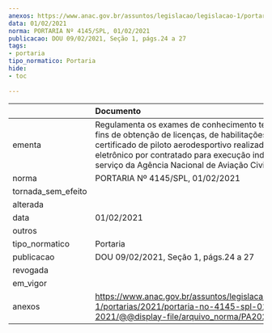 ```yaml
---
anexos: https://www.anac.gov.br/assuntos/legislacao/legislacao-1/portarias/2021/portaria-no-4145-spl-01-02-2021/@@display-file/arquivo_norma/PA2021-4145.pdf
data: 01/02/2021
norma: PORTARIA Nº 4145/SPL, 01/02/2021
publicacao: DOU 09/02/2021, Seção 1, págs.24 a 27
tags:
- portaria
tipo_normatico: Portaria
hide: 
- toc 
 
---
```


|                    | Documento                                                                                                                                                                                                                                                             |
|:-------------------|:----------------------------------------------------------------------------------------------------------------------------------------------------------------------------------------------------------------------------------------------------------------------|
| ementa             | Regulamenta os exames de conhecimento teórico para fins de obtenção de licenças, de habilitações e do certificado de piloto aerodesportivo realizado em meio eletrônico por contratado para execução indireta de serviço da Agência Nacional de Aviação Civil - ANAC. |
| norma              | PORTARIA Nº 4145/SPL, 01/02/2021                                                                                                                                                                                                                                      |
| tornada_sem_efeito |                                                                                                                                                                                                                                                                       |
| alterada           |                                                                                                                                                                                                                                                                       |
| data               | 01/02/2021                                                                                                                                                                                                                                                            |
| outros             |                                                                                                                                                                                                                                                                       |
| tipo_normatico     | Portaria                                                                                                                                                                                                                                                              |
| publicacao         | DOU 09/02/2021, Seção 1, págs.24 a 27                                                                                                                                                                                                                                 |
| revogada           |                                                                                                                                                                                                                                                                       |
| em_vigor           |                                                                                                                                                                                                                                                                       |
| anexos             | https://www.anac.gov.br/assuntos/legislacao/legislacao-1/portarias/2021/portaria-no-4145-spl-01-02-2021/@@display-file/arquivo_norma/PA2021-4145.pdf                                                                                                                  |
